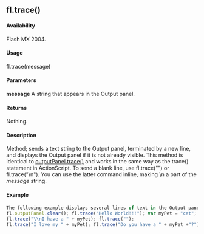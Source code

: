 ## fl.trace()

#### Availability

Flash MX 2004.

#### Usage

fl.trace(message)

#### Parameters

**message** A string that appears in the Output panel.

#### Returns

Nothing.

#### Description

Method; sends a text string to the Output panel, terminated by a new line, and displays the Output panel if it is not already visible. This method is identical to [outputPanel.trace()](#!AdobeDocs/developers-animatesdk-docs/test/outputPanel_object/outputPane2.md) and works in the same way as the trace() statement in ActionScript.
To send a blank line, use fl.trace("") or fl.trace("\\n"). You can use the latter command inline, making \\n a part of the *message* string.

#### Example

```javascript
The following example displays several lines of text in the Output panel:
fl.outputPanel.clear(); fl.trace("Hello World!!!"); var myPet = "cat";
fl.trace("\\nI have a " + myPet); fl.trace("");
fl.trace("I love my " + myPet); fl.trace("Do you have a " + myPet +"?");

```
